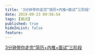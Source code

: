 ```yaml
---
title: '3分钟带你走完“简历+内推+面试”三阶段'
date: 2019-09-23 09:56:54
tags: [面试]
published: true
hideInList: false
feature: 
---
```

[3分钟带你走完“简历+内推+面试”三阶段](https://juejin.im/post/5d8316f06fb9a06ae43a2c79)